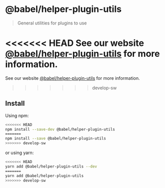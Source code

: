 # @babel/helper-plugin-utils

> General utilities for plugins to use

<<<<<<< HEAD
See our website [@babel/helper-plugin-utils](https://babeljs.io/docs/en/next/babel-helper-plugin-utils.html) for more information.
=======
See our website [@babel/helper-plugin-utils](https://babeljs.io/docs/babel-helper-plugin-utils) for more information.
>>>>>>> develop-sw

## Install

Using npm:

```sh
<<<<<<< HEAD
npm install --save-dev @babel/helper-plugin-utils
=======
npm install --save @babel/helper-plugin-utils
>>>>>>> develop-sw
```

or using yarn:

```sh
<<<<<<< HEAD
yarn add @babel/helper-plugin-utils --dev
=======
yarn add @babel/helper-plugin-utils
>>>>>>> develop-sw
```
